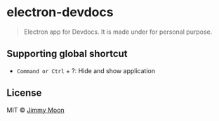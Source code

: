 # electron-devdocs

> Electron app for Devdocs. It is made under for personal purpose.

## Supporting global shortcut

- `Command or Ctrl` + ?: Hide and show application

## License

MIT © [Jimmy Moon](http://ragingwind.me)

